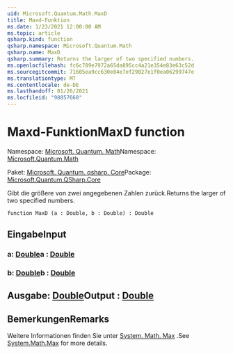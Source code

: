 ```yaml
---
uid: Microsoft.Quantum.Math.MaxD
title: Maxd-Funktion
ms.date: 1/23/2021 12:00:00 AM
ms.topic: article
qsharp.kind: function
qsharp.namespace: Microsoft.Quantum.Math
qsharp.name: MaxD
qsharp.summary: Returns the larger of two specified numbers.
ms.openlocfilehash: fc6c789e7972a65da895cc4a21e354e83e63c52d
ms.sourcegitcommit: 71605ea9cc630e84e7ef29027e1f0ea06299747e
ms.translationtype: MT
ms.contentlocale: de-DE
ms.lasthandoff: 01/26/2021
ms.locfileid: "98857668"
---
```

# <a name="maxd-function"></a><span data-ttu-id="d1ef9-102">Maxd-Funktion</span><span class="sxs-lookup"><span data-stu-id="d1ef9-102">MaxD function</span></span>

<span data-ttu-id="d1ef9-103">Namespace: [Microsoft. Quantum. Math](xref:Microsoft.Quantum.Math)</span><span class="sxs-lookup"><span data-stu-id="d1ef9-103">Namespace: [Microsoft.Quantum.Math](xref:Microsoft.Quantum.Math)</span></span>

<span data-ttu-id="d1ef9-104">Paket: [Microsoft. Quantum. qsharp. Core](https://nuget.org/packages/Microsoft.Quantum.QSharp.Core)</span><span class="sxs-lookup"><span data-stu-id="d1ef9-104">Package: [Microsoft.Quantum.QSharp.Core](https://nuget.org/packages/Microsoft.Quantum.QSharp.Core)</span></span>


<span data-ttu-id="d1ef9-105">Gibt die größere von zwei angegebenen Zahlen zurück.</span><span class="sxs-lookup"><span data-stu-id="d1ef9-105">Returns the larger of two specified numbers.</span></span>

```qsharp
function MaxD (a : Double, b : Double) : Double
```


## <a name="input"></a><span data-ttu-id="d1ef9-106">Eingabe</span><span class="sxs-lookup"><span data-stu-id="d1ef9-106">Input</span></span>

### <a name="a--double"></a><span data-ttu-id="d1ef9-107">a: [Double](xref:microsoft.quantum.lang-ref.double)</span><span class="sxs-lookup"><span data-stu-id="d1ef9-107">a : [Double](xref:microsoft.quantum.lang-ref.double)</span></span>




### <a name="b--double"></a><span data-ttu-id="d1ef9-108">b: [Double](xref:microsoft.quantum.lang-ref.double)</span><span class="sxs-lookup"><span data-stu-id="d1ef9-108">b : [Double](xref:microsoft.quantum.lang-ref.double)</span></span>





## <a name="output--double"></a><span data-ttu-id="d1ef9-109">Ausgabe: [Double](xref:microsoft.quantum.lang-ref.double)</span><span class="sxs-lookup"><span data-stu-id="d1ef9-109">Output : [Double](xref:microsoft.quantum.lang-ref.double)</span></span>



## <a name="remarks"></a><span data-ttu-id="d1ef9-110">Bemerkungen</span><span class="sxs-lookup"><span data-stu-id="d1ef9-110">Remarks</span></span>

<span data-ttu-id="d1ef9-111">Weitere Informationen finden Sie unter [System. Math. Max](https://docs.microsoft.com/dotnet/api/system.math.max) .</span><span class="sxs-lookup"><span data-stu-id="d1ef9-111">See [System.Math.Max](https://docs.microsoft.com/dotnet/api/system.math.max) for more details.</span></span>